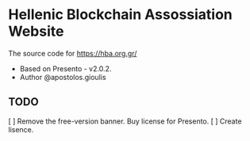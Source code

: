 # Hellenic Blockchain Assossiation Website
The source code for https://hba.org.gr/
* Based on Presento - v2.0.2.
* Author @apostolos.gioulis

## TODO
[ ] Remove the free-version banner. Buy license for Presento.
[ ] Create lisence. 
